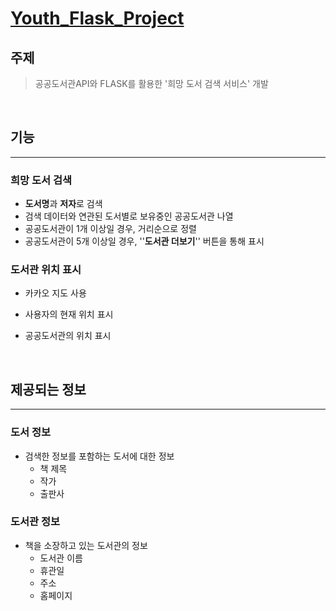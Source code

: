 # [Youth_Flask_Project](https://www.notion.so/nyozu/3e3016eceb694942a955bf9cc6d0ddee)

## 주제

> 공공도서관API와 FLASK를 활용한 '희망 도서 검색 서비스' 개발

<br>

## 기능

---

### 희망 도서 검색

- **도서명**과 **저자**로 검색
- 검색 데이터와 연관된 도서별로 보유중인 공공도서관 나열
- 공공도서관이 1개 이상일 경우, 거리순으로 정렬
- 공공도서관이 5개 이상일 경우, ''**도서관 더보기**'' 버튼을 통해 표시

### 도서관 위치 표시

- 카카오 지도 사용

- 사용자의 현재 위치 표시

- 공공도서관의 위치 표시

  <br>

## 제공되는 정보

---

### 도서 정보

- 검색한 정보를 포함하는 도서에 대한 정보
  - 책 제목
  - 작가
  - 출판사

### 도서관 정보 

- 책을 소장하고 있는 도서관의 정보 
  - 도서관 이름
  - 휴관일
  - 주소
  - 홈페이지

<br>



